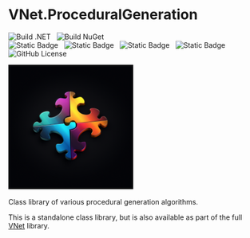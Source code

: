 # VNet.ProceduralGeneration

![Build .NET](https://github.com/PrimeEagle/VNet.System/actions/workflows/build-dotnet.yml/badge.svg)&nbsp;&nbsp;&nbsp;![Build NuGet](https://github.com/PrimeEagle/VNet.System/actions/workflows/create-nuget.yml/badge.svg)<br>
![Static Badge](https://img.shields.io/badge/Latest_Build-v1.0.0.11-lightblue)&nbsp;&nbsp;&nbsp;![Static Badge](https://img.shields.io/badge/Latest_Release-v1.0.0-blue)&nbsp;&nbsp;&nbsp;![Static Badge](https://img.shields.io/badge/NuGet_Package-v1.0.0-blue)&nbsp;&nbsp;&nbsp;![Static Badge](https://img.shields.io/badge/.NET-8.0.100-darkblue)<br>
![GitHub License](https://img.shields.io/github/license/PrimeEagle/VNet.ProceduralGeneration)

<img src="https://github.com/PrimeEagle/VNet.ProceduralGeneration/blob/main/.img/logo.png?raw=true" width="250" />

Class library of various procedural generation algorithms.

This is a standalone class library, but is also available as part of the full [VNet](https://github.com/PrimeEagle/VNet) library.